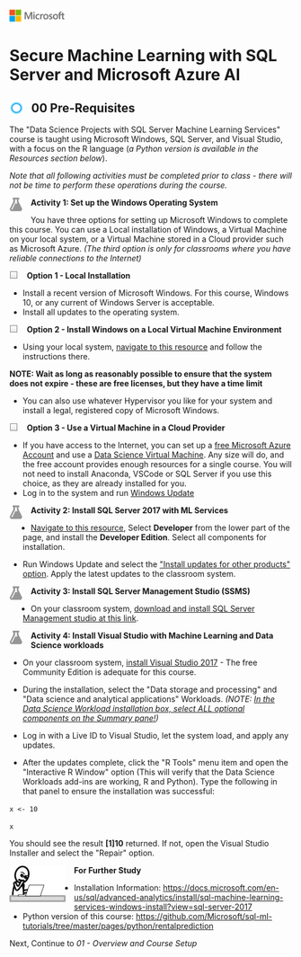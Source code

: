 ![](graphics/solutions-microsoft-logo-small.png)

# Secure Machine Learning with SQL Server and Microsoft Azure AI

<h2><img style="float: left; margin: 0px 15px 15px 0px;" src="./graphics/CortanaLogo.png">00 Pre-Requisites</h2>

The "Data Science Projects with SQL Server Machine Learning Services" course is taught using Microsoft Windows, SQL Server, and Visual Studio, with a focus on the R language (*a Python version is available in the Resources section below*).

*Note that all following activities must be completed prior to class - there will not be time to perform these operations during the course.*

<p><img style="float: left; margin: 0px 15px 15px 0px;" src="./graphics/aml-logo.png"><b>Activity 1: Set up the Windows Operating System</b></p>

You have three options for setting up Microsoft Windows to complete this course. You can use a Local installation of Windows, a Virtual Machine on your local system, or a Virtual Machine stored in a Cloud provider such as Microsoft Azure. *(The third option is only for classrooms where you have reliable connections to the Internet)*

<p><img style="float: left; margin: 0px 15px 15px 0px;" src="./graphics/checkbox.png"><b>Option 1 - Local Installation</b></p>

- Install a recent version of Microsoft Windows. For this course, Windows 10, or any current of Windows Server is acceptable.
- Install all updates to the operating system.

<p><img style="float: left; margin: 0px 15px 15px 0px;" src="./graphics/checkbox.png"><b>Option 2 - Install Windows on a Local Virtual Machine Environment</b></p>

- Using your local system, [navigate to this resource](https://developer.microsoft.com/en-us/windows/downloads/virtual-machines) and follow the instructions there.

**NOTE: Wait as long as reasonably possible to ensure that the system does not expire - these are free licenses, but they have a time limit**

- You can also use whatever Hypervisor you like for your system and install a legal, registered copy of Microsoft Windows.

<p><img style="float: left; margin: 0px 15px 15px 0px;" src="./graphics/checkbox.png"><b>Option 3 - Use a Virtual Machine in a Cloud Provider</b></p>

- If you have access to the Internet, you can set up a [free Microsoft Azure Account](https://azure.microsoft.com/en-us/free/search/?&OCID=AID631184_SEM_bSHIQHtA&lnkd=Google_Azure_Brand&gclid=Cj0KCQjwpcLZBRCnARIsAMPBgF2myLWEk3Hllm2354GEs0rD1sDST_xcfkFGRdAE8toYZMalbQJ4M3YaAs9UEALw_wcB&dclid=CPDRgcv57tsCFVXE4Qodo-gLzg) and use a [Data Science Virtual Machine](https://docs.microsoft.com/en-us/azure/machine-learning/data-science-virtual-machine/provision-vm). Any size will do, and the free account provides enough resources for a single course. You will not need to install Anaconda, VSCode or SQL Server if you use this choice, as they are already installed for you.
- Log in to the system and run [Windows Update](https://support.microsoft.com/en-us/help/4027667/windows-update-windows-10)

<p><img style="float: left; margin: 0px 15px 15px 0px;" src="./graphics/aml-logo.png"><b>Activity 2: Install SQL Server 2017 with ML Services</b></p>

- [Navigate to this resource](https://www.microsoft.com/en-us/sql-server/sql-server-downloads), Select **Developer** from the lower part of the page, and install the **Developer Edition**. Select all components for installation.

- Run Windows Update and select the ["Install updates for other products" option](https://www.lifewire.com/how-to-change-windows-update-settings-2625778). Apply the latest updates to the classroom system.

<p><img style="float: left; margin: 0px 15px 15px 0px;" src="./graphics/aml-logo.png"><b>Activity 3: Install SQL Server Management Studio (SSMS)</b></p>

- On your classroom system, [download and install SQL Server Management studio at this link](https://docs.microsoft.com/en-us/sql/advanced-analytics/r-services/set-up-sql-server-r-services-in-database).

<p><img style="float: left; margin: 0px 15px 15px 0px;" src="./graphics/aml-logo.png"><b>Activity 4: Install Visual Studio with Machine Learning and Data Science workloads</b></p>

- On your classroom system, [install Visual Studio 2017](https://www.visualstudio.com/downloads/) - The free Community Edition is adequate for this course.

- During the installation, select the "Data storage and processing" and "Data science and analytical applications" Workloads.  *(NOTE: [In the Data Science Workload installation box, select ALL optional components on the Summary pane!](https://blogs.msdn.microsoft.com/visualstudio/2016/11/18/data-science-workloads-in-visual-studio-2017-rc/))*

- Log in with a Live ID to Visual Studio, let the system load, and apply any updates.

- After the updates complete, click the "R Tools" menu item and open the "Interactive R Window" option (This will verify that the Data Science Workloads add-ins are working, R and Python). Type the following in that panel to ensure the installation was successful:

`x <- 10`

`x`

You should see the result **\[1\]10** returned. If not, open the Visual Studio Installer and select the "Repair" option.

<p><img style="float: left; margin: 0px 15px 15px 0px;" src="./graphics/thinking.jpg"><b>For Further Study</b></p>

- Installation Information: https://docs.microsoft.com/en-us/sql/advanced-analytics/install/sql-machine-learning-services-windows-install?view=sql-server-2017 
- Python version of this course: https://github.com/Microsoft/sql-ml-tutorials/tree/master/pages/python/rentalprediction 

Next, Continue to *01 - Overview and Course Setup*
